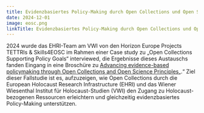 ```yaml
---
title: Evidenzbasiertes Policy-Making durch Open Collections und Open Science
date: 2024-12-01
image: eosc.png
linkTitle: Evidenzbasiertes Policy-Making durch Open Collections und Open Science
---
```


2024 wurde das EHRI-Team am VWI von den Horizon Europe Projects TETTRIs & Skills4EOSC im Rahmen einer Case study zu „Open Collections Supporting Policy Goals“ interviewed, die Ergebnisse dieses Austauschs fanden Eingang in eine Broschüre zu [Advancing evidence-based policymaking through Open Collections and Open Science Principles](https://verlag.nhm-wien.ac.at/buecher/2024_Skills4Eosc_Booklet.pdf)„.“ Ziel dieser Fallstudie ist es, aufzuzeigen, wie Open Collections durch die European Holocaust Research Infrastructure (EHRI) und das Wiener Wiesenthal Institut für Holocaust-Studien (VWI) den Zugang zu Holocaust-bezogenen Ressourcen erleichtern und gleichzeitig evidenzbasiertes Policy-Making unterstützen.